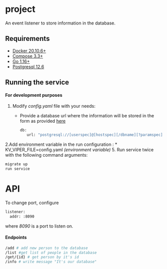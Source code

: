 # project

An event listener to store information in the database.

## Requirements

* [Docker 20.10.6+](https://www.docker.com/get-started)
* [Compose 3.3+](https://docs.docker.com/compose/install/)
* [Go 1.16+](https://golang.org/)
* [Postgresql 12.6](https://www.postgresql.org/)

## Running the service
#### For development purposes
1. Modify *config.yaml* file with your needs:

    * Provide a database url where the information will be stored in the form as provided [here](https://www.postgresql.org/docs/current/libpq-connect.html#LIBPQ-CONNSTRING)

      ```sh
      db:
         url: "postgresql://[userspec]@[hostspec][/dbname][?paramspec]"
      ```


2.Add environment variable in the run configuration :
    * KV_VIPER_FILE=config.yaml *(environment variable)*
5. Run service twice with the following command arguments:

   ```sh
   migrate up
   run service
   ```

# API
To change port, configure
```sh
listener:
  addr: :8090
```
where *8090* is a port to listen on.

#### Endpoints
```sh
/add # add new person to the database
/list #get list of people in the database
/get/{id} # get person by it's id
/info # write message "It's our database"
```

